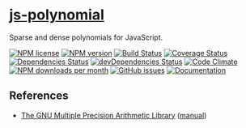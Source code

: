 [js-polynomial](http://aureooms.github.io/js-polynomial)
==

Sparse and dense polynomials for JavaScript.

[![NPM license](http://img.shields.io/npm/l/aureooms-js-polynomial.svg?style=flat)](https://raw.githubusercontent.com/aureooms/js-polynomial/master/LICENSE)
[![NPM version](http://img.shields.io/npm/v/aureooms-js-polynomial.svg?style=flat)](https://www.npmjs.org/package/aureooms-js-polynomial)
[![Build Status](http://img.shields.io/travis/aureooms/js-polynomial.svg?style=flat)](https://travis-ci.org/aureooms/js-polynomial)
[![Coverage Status](http://img.shields.io/coveralls/aureooms/js-polynomial.svg?style=flat)](https://coveralls.io/r/aureooms/js-polynomial)
[![Dependencies Status](http://img.shields.io/david/aureooms/js-polynomial.svg?style=flat)](https://david-dm.org/aureooms/js-polynomial#info=dependencies)
[![devDependencies Status](http://img.shields.io/david/dev/aureooms/js-polynomial.svg?style=flat)](https://david-dm.org/aureooms/js-polynomial#info=devDependencies)
[![Code Climate](http://img.shields.io/codeclimate/github/aureooms/js-polynomial.svg?style=flat)](https://codeclimate.com/github/aureooms/js-polynomial)
[![NPM downloads per month](http://img.shields.io/npm/dm/aureooms-js-polynomial.svg?style=flat)](https://www.npmjs.org/package/aureooms-js-polynomial)
[![GitHub issues](http://img.shields.io/github/issues/aureooms/js-polynomial.svg?style=flat)](https://github.com/aureooms/js-polynomial/issues)
[![Documentation](https://aureooms.github.io/js-polynomial/badge.svg)](https://aureooms.github.io/js-polynomial/source.html)

## References

 - [The GNU Multiple Precision Arithmetic Library](https://gmplib.org) ([manual](https://gmplib.org/gmp-man-6.0.0a.pdf))
